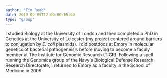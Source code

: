 ```yaml
---
author: "Tim Read"
date: 2019-09-09T12:00:00-05:00
type: "group"
---
```

I studied Biology at the University of London and then completed a PhD in Genetics at the University of Leicester (my project centered around barriers to conjugation by *E. coli* plasmids).  I did postdocs at Emory in molecular genetics of bacterial pathogeneisis before moving to become a faculy member at The Institute for Genomic Research (TIGR).  Following a spell running the Genomics group of the Navy's Biological Defense Research Research Directorate, I returned to Emory as a faculty in the School of Medicine in 2009.
